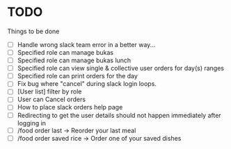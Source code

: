 # TODO

Things to be done

- [ ] Handle wrong slack team error in a better way...
- [ ] Specified role can manage bukas
- [ ] Specified role can manage bukas lunch
- [ ] Specified role can view single & collective user orders for day(s) ranges
- [ ] Specified role can print orders for the day
- [ ] Fix bug where "cancel" during slack login loops.
- [ ] [User list] filter by role
- [ ] User can Cancel orders
- [ ] How to place slack orders help page
- [ ] Redirecting to get the user details should not happen immediately after logging in
- [ ] /food order last -> Reorder your last meal
- [ ] /food order saved rice -> Order one of your saved dishes
